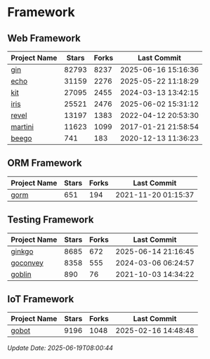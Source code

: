 # Framework

## Web Framework
| Project Name | Stars | Forks | Last Commit |
| ------------ | ----- | ----- | ----------- |
| [gin](https://github.com/gin-gonic/gin) | 82793 | 8237 | 2025-06-16 15:16:36 |
| [echo](https://github.com/labstack/echo) | 31159 | 2276 | 2025-05-22 11:18:29 |
| [kit](https://github.com/go-kit/kit) | 27095 | 2455 | 2024-03-13 13:42:15 |
| [iris](https://github.com/kataras/iris) | 25521 | 2476 | 2025-06-02 15:31:12 |
| [revel](https://github.com/revel/revel) | 13197 | 1383 | 2022-04-12 20:53:30 |
| [martini](https://github.com/go-martini/martini) | 11623 | 1099 | 2017-01-21 21:58:54 |
| [beego](https://github.com/astaxie/beego) | 741 | 183 | 2020-12-13 11:36:23 |

## ORM Framework
| Project Name | Stars | Forks | Last Commit |
| ------------ | ----- | ----- | ----------- |
| [gorm](https://github.com/jinzhu/gorm) | 651 | 194 | 2021-11-20 01:15:37 |

## Testing Framework
| Project Name | Stars | Forks | Last Commit |
| ------------ | ----- | ----- | ----------- |
| [ginkgo](https://github.com/onsi/ginkgo) | 8685 | 672 | 2025-06-14 21:16:45 |
| [goconvey](https://github.com/smartystreets/goconvey) | 8358 | 555 | 2024-03-06 06:24:57 |
| [goblin](https://github.com/franela/goblin) | 890 | 76 | 2021-10-03 14:34:22 |

## IoT Framework
| Project Name | Stars | Forks | Last Commit |
| ------------ | ----- | ----- | ----------- |
| [gobot](https://github.com/hybridgroup/gobot) | 9196 | 1048 | 2025-02-16 14:48:48 |

*Update Date: 2025-06-19T08:00:44*